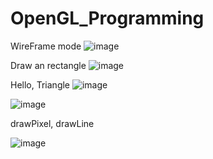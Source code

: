 # OpenGL_Programming

WireFrame mode
![image](https://user-images.githubusercontent.com/59910227/84565423-0fd3c500-ada4-11ea-96ed-8a6bc104b4d7.png)

Draw an rectangle
![image](https://user-images.githubusercontent.com/59910227/84565381-b10e4b80-ada3-11ea-9e22-ea6bad00b83d.png)

Hello, Triangle
![image](https://user-images.githubusercontent.com/59910227/84564703-91285900-ad9e-11ea-9fe6-2de9b99f229b.png)

![image](https://user-images.githubusercontent.com/59910227/82714428-7005a880-9cc9-11ea-8980-8f3afa3b16dd.png)

drawPixel, drawLine

![image](https://user-images.githubusercontent.com/59910227/82715492-4ef38680-9cce-11ea-8b19-fc93ecff9ee0.png)
